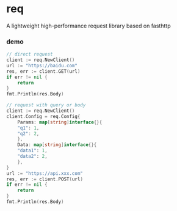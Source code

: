 # req
A lightweight high-performance request library based on fasthttp

### demo
```go
// direct request
client := req.NewClient()
url := "https://baidu.com"
res, err := client.GET(url)
if err != nil {
    return
}
fmt.Println(res.Body)

// request with query or body
client := req.NewClient()
client.Config = req.Config{
    Params: map[string]interface{}{
    "q1": 1,
    "q2": 2,
    },
    Data: map[string]interface{}{
    "data1": 1,
    "data2": 2,
    },
}
url := "https://api.xxx.com"
res, err := client.POST(url)
if err != nil {
    return
}
fmt.Println(res.Body)
```